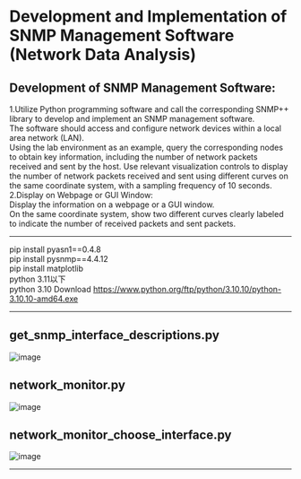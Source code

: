 # Development and Implementation of SNMP Management Software (Network Data Analysis)

## Development of SNMP Management Software:

1.Utilize Python programming software and call the corresponding SNMP++ library to develop and implement an SNMP management software.   
The software should access and configure network devices within a local area network (LAN).   
Using the lab environment as an example, query the corresponding nodes to obtain key information, including the number of network packets received and sent by the host.
Use relevant visualization controls to display the number of network packets received and sent using different curves on the same coordinate system, with a sampling frequency of 10 seconds.      
2.Display on Webpage or GUI Window:   
Display the information on a webpage or a GUI window.   
On the same coordinate system, show two different curves clearly labeled to indicate the number of received packets and sent packets.

---

pip install pyasn1==0.4.8   
pip install pysnmp==4.4.12   
pip install matplotlib   
python 3.11以下   
python 3.10 Download https://www.python.org/ftp/python/3.10.10/python-3.10.10-amd64.exe</p>

---

## get_snmp_interface_descriptions.py
![image](https://github.com/user-attachments/assets/13a683a7-c59a-4c32-832f-16de2a62cf0c)

## network_monitor.py   
![image](https://github.com/user-attachments/assets/7abf44a8-64ca-4562-bb16-664b7fbd7889)   

## network_monitor_choose_interface.py   
![image](https://github.com/user-attachments/assets/fa90ddb1-1ae3-41f8-99a5-4f3b1b549e93)   

---
